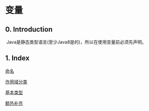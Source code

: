# 变量

## 0. Introduction

​	Java是静态类型语言(至少Java8是的)，所以在使用变量前必须先声明。

## 1. Index

[命名](/Naming.java)

[作用域分类](/Category.java)

[基本类型](/PrimitiveDataTypes.java)

[额外补充](/addenda)

